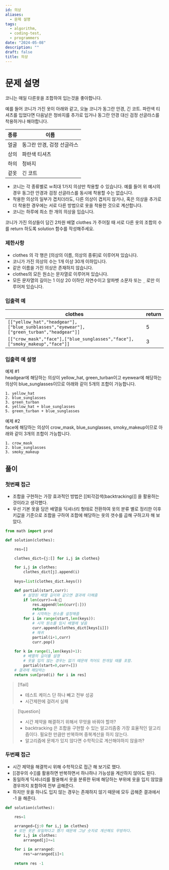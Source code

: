 ```yaml
---
id: 의상
aliases:
  - 문제 설명
tags:
  - algorithm,
  - coding-test,
  - programmers
date: "2024-05-08"
description: ""
draft: false
title: 의상
---
```

# 문제 설명

코니는 매일 다른옷을 조합하여 입는것을 좋아합니다.

예를 들어 코니가 가진 옷이 아래와 같고, 오늘 코니가 동그란 안경, 긴 코트. 파란색 티셔츠를 입었다면 다음날은 청바지를 추가로 입거나 동그란 안경 대신 검정 선글라스를 착용하거나 해야합니다.

| 종류  | 이름              |
| --- | --------------- |
| 얼굴  | 동그란 안경, 검정 선글라스 |
| 상의  | 파란색 티셔츠         |
| 하의  | 청바지             |
| 겉옷  | 긴 코트            |
- 코니는 각 종류별로 ㅂ최대 1가지 의상만 착용할 수 있습니다. 예를 들어 위 예시의 경우 동그란 안경과 검정 선글라스를 동시에 착용할 수는 없습니다.
- 착용한 의상의 일부가 겹치더라도, 다른 의상이 겹치지 않거나, 혹은 의상을 추가로 더 착용한 경우에는 서로 다른 방법으로 옷을 착용한 것으로 계산합니다.
- 코니는 하루에 최소 한 개의 의상을 입습니다.

코니가 가진 의상들이 담긴 2차원 배열 clothes 가 주어질 때 서로 다른 옷의 조합의 수를 return 하도록 solution 함수를 작성해주세요.

### 제한사항
- clothes 의 각 행은 [의상의 이름, 의상의 종류]로 이루어져 있습니다.
- 코니가 가진 의상의 수는 1개 이상 30개 이하입니다.
- 같은 이름을 가진 의상은 존재하지 않습니다.
- clothes의 모든 원소는 문자열로 이루어져 있습니다.
- 모든 문자열의 길이는 1 이상 20 이하인 자연수이고 알파벳 소문자 또는 `_` 로만 이루어져 있습니다.
### 입출력 예
| clothes                                                                                 | return |
| --------------------------------------------------------------------------------------- | ------ |
| `[["yellow_hat","headgear"],["blue_sunblasses","eyewear"],["green_turban","headgear"]]` | 5      |
| `[["crow_mask","face"],["blue_sunglasses","face"],["smoky_makeup","face"]]`             | 3      |
### 입출력 예 설명

예제 #1  
headgear에 해당하는 의상이 yellow_hat, green_turban이고 eyewear에 해당하는 의상이 blue_sunglasses이므로 아래와 같이 5개의 조합이 가능합니다.

```
1. yellow_hat
2. blue_sunglasses
3. green_turban
4. yellow_hat + blue_sunglasses
5. green_turban + blue_sunglasses
```

예제 #2  
face에 해당하는 의상이 crow_mask, blue_sunglasses, smoky_makeup이므로 아래와 같이 3개의 조합이 가능합니다.

```
1. crow_mask
2. blue_sunglasses
3. smoky_makeup
```

## 풀이

### 첫번째 접근
- 조합을 구현하는 가장 효과적인 방법은 [[퇴각검색(backtracking)]] 을 활용하는 것이라고 생각헀다.
- 우선 기본 옷을 담은 배열을 딕셔너리 형태로 전환하여 옷의 분류 별로 정리한 이후 키값을 기준으로 조합을 구하여 조합에 해당하는 옷의 갯수를 곱해 구하고자 해 보았다.

```python
from math import prod

def solution(clothes):

	res=[]

	clothes_dict={j:[] for i,j in clothes}

	for i,j in clothes:
		clothes_dict[j].append(i)
		
	keys=list(clothes_dict.keys())

	def partial(start,curr):
		# 설정된 배열 길이와 같으면 결과에 더해줌
		if len(curr)==k:
			res.append(len(curr[:]))
			return
			# 시작하는 원소를 설정해줌
		for i in range(start,len(keys)):
			# 시작 원소를 임시 배열에 넣음
			curr.append(clothes_dict[keys[i]])
			# 재귀
			partial(i+1,curr)
			curr.pop()
			
	for k in range(1,len(keys)+1):
		# 배열의 길이를 설졍
		# 옷을 입지 않는 경우는 없기 떄문에 적어도 한개일 때를 포함.
		partial(start=0,curr=[])
	# 결과에 해당하는
	return sum[prod(i) for i in res]

```

>[!fail]
>- 테스트 케이스 단 하나 빼고 전부 성공
>- 시간제한에 걸려서 실패

>[!question]
> - 시간 제약을 해결하기 위해서 무엇을 바꿔야 할까?
> - backtracking 은 조합을 구현할 수 있는 알고리즘중 가장 효율적인 알고리즘이다.
> 필요한 만큼만 반복하며 중복계산을 하지 않는다.
> - 알고리즘에 문제가 있지 않다면 수학적으로 계산해야하지 않을까?


### 두번째 접근

- 시간 제약을 해결학시 위해 수학적으로 접근 해 보기로 했다.
- [[경우의 수]]를 활용하면 반복하면서 하나하나 가능성을 계산하지 않아도 된다.
- 동일하게 딕셔너리를 활용해서 옷을 분류한 뒤에 해당하는 부위에 옷을 입지 않았을 경우까지 포함하여 전부 곱해준다.
- 하지만 옷을 하나도 입지 않는 경우는 존재하지 않기 때문에 모두 곱해준 결과에서 -1 을 해준다.

```python
def solution(clothes):

    res=1
    
    arranged={j:0 for i,j in clothes}
    # 모든 옷은 유일하다고 했기 때문에 그냥 숫자로 계산해도 무방하다.
    for i,j in clothes:
        arranged[j]+=1

    for i in arranged:
        res*=arranged[i]+1
        
    return res -1
```






